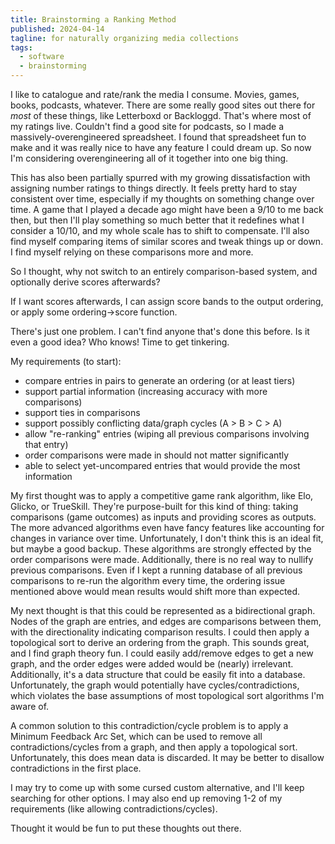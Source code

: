 ```yaml
---
title: Brainstorming a Ranking Method
published: 2024-04-14
tagline: for naturally organizing media collections
tags:
  - software
  - brainstorming
---
```


I like to catalogue and rate/rank the media I consume. Movies, games, books,
podcasts, whatever. There are some really good sites out there for _most_ of
these things, like Letterboxd or Backloggd. That's where most of my ratings
live. Couldn't find a good site for podcasts, so I made a
massively-overengineered spreadsheet. I found that spreadsheet fun to make and
it was really nice to have any feature I could dream up. So now I'm considering
overengineering all of it together into one big thing.

This has also been partially spurred with my growing dissatisfaction with
assigning number ratings to things directly. It feels pretty hard to stay
consistent over time, especially if my thoughts on something change over time. A
game that I played a decade ago might have been a 9/10 to me back then, but then
I'll play something so much better that it redefines what I consider a 10/10,
and my whole scale has to shift to compensate. I'll also find myself comparing
items of similar scores and tweak things up or down. I find myself relying on
these comparisons more and more.

So I thought, why not switch to an entirely comparison-based system, and
optionally derive scores afterwards?

If I want scores afterwards, I can assign score bands to the output ordering, or
apply some ordering->score function.

There's just one problem. I can't find anyone that's done this before. Is it
even a good idea? Who knows! Time to get tinkering.

My requirements (to start):

- compare entries in pairs to generate an ordering (or at least tiers)
- support partial information (increasing accuracy with more comparisons)
- support ties in comparisons
- support possibly conflicting data/graph cycles (A > B > C > A)
- allow "re-ranking" entries (wiping all previous comparisons involving that entry)
- order comparisons were made in should not matter significantly
- able to select yet-uncompared entries that would provide the most information

My first thought was to apply a competitive game rank algorithm, like Elo,
Glicko, or TrueSkill. They're purpose-built for this kind of thing: taking
comparisons (game outcomes) as inputs and providing scores as outputs. The more
advanced algorithms even have fancy features like accounting for changes in
variance over time. Unfortunately, I don't think this is an ideal fit, but maybe
a good backup. These algorithms are strongly effected by the order comparisons
were made. Additionally, there is no real way to nullify previous comparisons.
Even if I kept a running database of all previous comparisons to re-run the
algorithm every time, the ordering issue mentioned above would mean results
would shift more than expected.

My next thought is that this could be represented as a bidirectional graph.
Nodes of the graph are entries, and edges are comparisons between them, with the
directionality indicating comparison results. I could then apply a topological
sort to derive an ordering from the graph. This sounds great, and I find graph
theory fun. I could easily add/remove edges to get a new graph, and the order
edges were added would be (nearly) irrelevant. Additionally, it's a data
structure that could be easily fit into a database. Unfortunately, the graph
would potentially have cycles/contradictions, which violates the base
assumptions of most topological sort algorithms I'm aware of.

A common solution to this contradiction/cycle problem is to apply a Minimum
Feedback Arc Set, which can be used to remove all contradictions/cycles from a
graph, and then apply a topological sort. Unfortunately, this does mean data is
discarded. It may be better to disallow contradictions in the first place.

I may try to come up with some cursed custom alternative, and I'll keep
searching for other options. I may also end up removing 1-2 of my requirements
(like allowing contradictions/cycles).

Thought it would be fun to put these thoughts out there.
